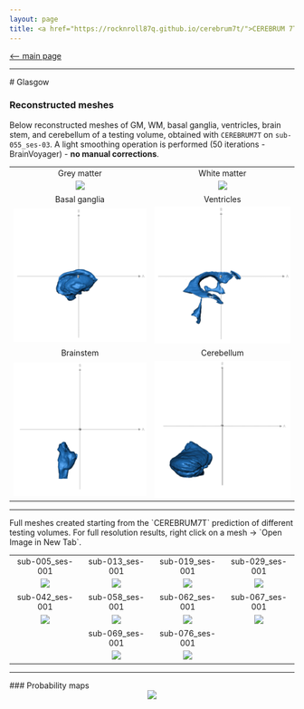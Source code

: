 ```yaml
---
layout: page
title: <a href="https://rocknroll87q.github.io/cerebrum7t/">CEREBRUM 7T</a>
---
```


[<-- main page](https://rocknroll87q.github.io/cerebrum7t/)



<hr>
# Glasgow

### Reconstructed meshes

Below reconstructed meshes of GM, WM, basal ganglia, ventricles, brain stem, and cerebellum of a testing volume, obtained with `CEREBRUM7T` on `sub-055_ses-03`.
A light smoothing operation is performed (50 iterations - BrainVoyager) - **no manual corrections**.



<table align="center" cellspacing="0" cellpadding="0">
<!-- <tr>
 	<td><b style="font-size:20px">Subject</b></td>
 	<td><center><b style="font-size:20px">FreeSurfer v7</b></center></td> 
 	<td><center><b style="font-size:20px">CEREBRUM 7T</b></center></td> 
 </tr>-->
 <tr>
 	<td><center>Grey matter</center></td> 
 	<td><center>White matter</center></td> 
 </tr> 

 <tr>
    <td><center><img src="./results/Glasgow/meshes/sub-055_ses-003_GM.gif" width="500" /></center></td>
    <td><center><img src="./results/Glasgow/meshes/sub-055_ses-003_WM.gif" width="500" />  </center></td>
 </tr>

 <tr>
 	<td><center>Basal ganglia</center></td> 
 	<td><center>Ventricles</center></td> 
 </tr> 

 <tr>
    <td><center><img src="./results/Glasgow/meshes/sub-055_ses-003_BG.gif" width="500" /></center></td>
    <td><center><img src="./results/Glasgow/meshes/sub-055_ses-003_VEN.gif" width="500" />  </center></td>
 </tr>
 <tr>
 	<td><center>Brainstem</center></td> 
 	<td><center>Cerebellum</center></td> 
 </tr> 
 
  <tr>
    <td><center><img src="./results/Glasgow/meshes/sub-055_ses-003_BS.gif" width="500" /></center></td>
    <td><center><img src="./results/Glasgow/meshes/sub-055_ses-003_CER.gif" width="500" />  </center></td>
 </tr>
 
</table>

<hr>
Full meshes created starting from the `CEREBRUM7T` prediction of different testing volumes. For full resolution results, right click on a mesh -> `Open Image in New Tab`.

<table align="center" cellspacing="0" cellpadding="0">

 <tr>
 	<td><center>sub-005_ses-001</center></td> 
 	<td><center>sub-013_ses-001</center></td> 
 	<td><center>sub-019_ses-001</center></td> 
 	<td><center>sub-029_ses-001</center></td> 
 </tr> 

 <tr>
    <td><center><img src="./results/Glasgow/meshes/sub-005_ses-001.gif" width="200" /></center></td>
    <td><center><img src="./results/Glasgow/meshes/sub-013_ses-001.gif" width="200" /></center></td>
    <td><center><img src="./results/Glasgow/meshes/sub-019_ses-001.gif" width="200" /></center></td>
    <td><center><img src="./results/Glasgow/meshes/sub-029_ses-001.gif" width="200" /></center></td>
 </tr>
     
 <tr>
 	<td><center>sub-042_ses-001</center></td> 
 	<td><center>sub-058_ses-001</center></td> 
 	<td><center>sub-062_ses-001</center></td> 
 	<td><center>sub-067_ses-001</center></td> 
 </tr> 

 <tr>
    <td><center><img src="./results/Glasgow/meshes/sub-042_ses-001.gif" width="200" /></center></td>
    <td><center><img src="./results/Glasgow/meshes/sub-058_ses-001.gif" width="200" /></center></td>
    <td><center><img src="./results/Glasgow/meshes/sub-062_ses-001.gif" width="200" /></center></td>
    <td><center><img src="./results/Glasgow/meshes/sub-067_ses-001.gif" width="200" /></center></td>
    
 </tr>

 <tr>
 	<td></td> 
 	<td><center>sub-069_ses-001</center></td> 
 	<td><center>sub-076_ses-001</center></td> 
 	<td></td> 
 </tr> 

 <tr>
    <td></td>
    <td><center><img src="./results/Glasgow/meshes/sub-069_ses-001.gif" width="200" /></center></td>
    <td><center><img src="./results/Glasgow/meshes/sub-076_ses-001.gif" width="200" /></center></td>
    <td></td>
    
 </tr>

</table>

<hr>
### Probability maps

<center><img src="./results/Glasgow/prob_maps.png"/></center>
<!--width="256" height="352"-->

